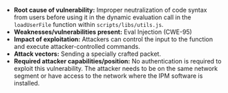 - **Root cause of vulnerability:** Improper neutralization of code syntax from users before using it in the dynamic evaluation call in the `loadUserFile` function within `scripts/libs/utils.js`.
- **Weaknesses/vulnerabilities present:** Eval Injection (CWE-95)
- **Impact of exploitation:** Attackers can control the input to the function and execute attacker-controlled commands.
- **Attack vectors:** Sending a specially crafted packet.
- **Required attacker capabilities/position:** No authentication is required to exploit this vulnerability. The attacker needs to be on the same network segment or have access to the network where the IPM software is installed.